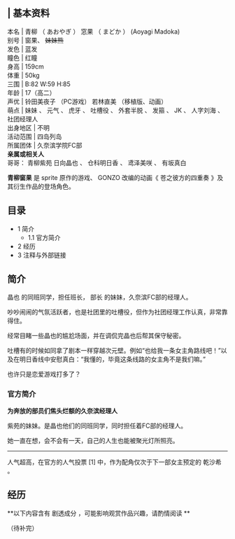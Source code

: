 |  **基本资料**  
---  
本名  |  青柳  （  あおやぎ  ）  窓果  （  まどか  ）  (Aoyagi Madoka)   
别号  |  窗果、 ~~妹妹熊~~  
发色  |  蓝发   
瞳色  |  红瞳   
身高  |  159cm   
体重  |  50kg   
三围  |  B:82 W:59 H:85   
年龄  |  17（高二）   
声优  |  铃田美夜子  （PC游戏）  若林直美  （移植版、动画）   
萌点  |  妹妹  、  元气  、  虎牙  、  吐槽役  、  外套半脱  、  发箍  、  JK  、  人字刘海  、  社团经理人   
出身地区  |  不明   
活动范围  |  四岛列岛   
所属团体  |  久奈滨学院FC部   
**亲属或相关人**  
哥哥：  青柳紫苑  日向晶也  、  仓科明日香  、  鸢泽美咲  、  有坂真白  
  
**青柳窗果** 是  sprite  原作的游戏、  GONZO  改编的动画《  苍之彼方的四重奏  》及其衍生作品的登场角色。

##  目录

  * 1  简介 
    * 1.1  官方简介 
  * 2  经历 
  * 3  注释与外部链接 

##  简介

晶也  的同班同学，担任班长，  部长  的妹妹，久奈滨FC部的经理人。

吵吵闹闹的气氛活跃者，也是社团里的吐槽役，但作为社团经理工作认真，非常靠得住。

经常目睹一些晶也的尴尬场面，并在调侃完晶也后帮其保守秘密。

吐槽有的时候如同拿了剧本一样穿越次元壁。例如“也给我一条女主角路线吧！”以及在明日香线中安慰真白：“我懂的，毕竟这条线路的女主角不是我们嘛。”

也许只是恋爱游戏打多了？

###  官方简介

**为奔放的部员们焦头烂额的久奈滨经理人**

紫苑的妹妹。是晶也他们的同班同学，同时担任着FC部的经理人。

她一直在想，会不会有一天，自己的人生也能被聚光灯所照亮。

* * *

人气超高，在官方的人气投票  [1]  中，作为配角仅次于下一部女主预定的  乾沙希  。

##  经历

**以下内容含有 剧透成分  ，可能影响观赏作品兴趣，请酌情阅读 **

（待补完）